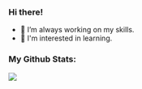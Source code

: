 ### Hi there! 

- 🔭 I’m always working on my skills.
- 🌱 I'm interested in learning.

### My Github Stats:
<p><img src="https://github-readme-stats.vercel.app/api?username=PouyaMT&theme=slateorange&show_icons=true&hide_border=true&count_private=true"></p>
